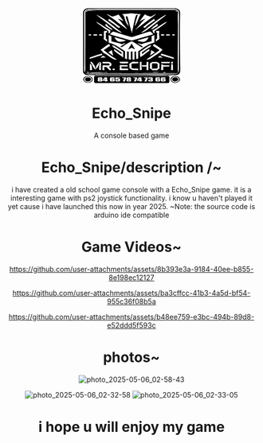 <div align="center">

  <img src="https://github.com/MrEchoFi/MrEchoFi/raw/4274f537dec313ac7dde4403fe0fae24259beade/Mr.EchoFi-New-Logo-with-ASCII.jpg" alt="logo" width="200" height="auto" />
  <h1>Echo_Snipe</h1>
   
  <p>
   A console based game
  </p>



# Echo_Snipe/description /~
  i have created a old school game console with a Echo_Snipe game. it is a interesting game with ps2 joystick functionality.
 i know u haven't played it yet cause i have launched this now in year 2025.
 ~Note: the source code is arduino ide compatible
# Game Videos~

https://github.com/user-attachments/assets/8b393e3a-9184-40ee-b855-8e198ec12127


https://github.com/user-attachments/assets/ba3cffcc-41b3-4a5d-bf54-955c36f08b5a


https://github.com/user-attachments/assets/b48ee759-e3bc-494b-89d8-e52ddd5f593c



# photos~  
![photo_2025-05-06_02-58-43](https://github.com/user-attachments/assets/d8106607-5f2e-4373-80bb-15165e7e09c9)


  ![photo_2025-05-06_02-32-58](https://github.com/user-attachments/assets/214a5065-e744-4210-b13c-51ced88c3eea)
![photo_2025-05-06_02-33-05](https://github.com/user-attachments/assets/e57c29f9-20cd-4c11-86c8-b467145aedee)

 # i hope u will enjoy my game
